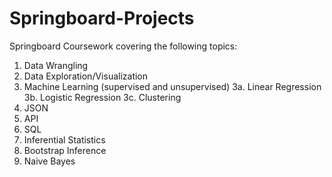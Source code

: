 # Springboard-Projects
Springboard Coursework covering the following topics:
1. Data Wrangling
2. Data Exploration/Visualization 
3. Machine Learning (supervised and unsupervised)
3a. Linear Regression
3b. Logistic Regression
3c. Clustering
4. JSON
5. API
6. SQL
7. Inferential Statistics
8. Bootstrap Inference
9. Naive Bayes

